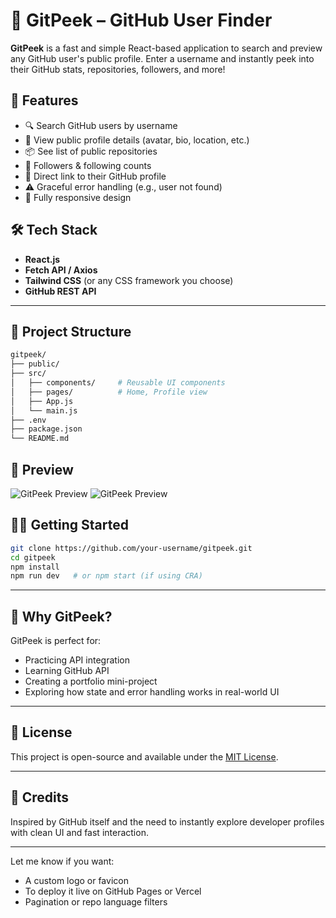 

# 👀 GitPeek – GitHub User Finder

**GitPeek** is a fast and simple React-based application to search and preview any GitHub user's public profile. Enter a username and instantly peek into their GitHub stats, repositories, followers, and more!


## 🚀 Features

- 🔍 Search GitHub users by username
- 👤 View public profile details (avatar, bio, location, etc.)
- 📦 See list of public repositories
- 👥 Followers & following counts
- 🔗 Direct link to their GitHub profile
- ⚠️ Graceful error handling (e.g., user not found)
- 📱 Fully responsive design


## 🛠 Tech Stack

- **React.js**
- **Fetch API / Axios**
- **Tailwind CSS** (or any CSS framework you choose)
- **GitHub REST API**

---

## 📁 Project Structure

```bash
gitpeek/
├── public/
├── src/
│   ├── components/     # Reusable UI components
│   ├── pages/          # Home, Profile view
│   ├── App.js
│   └── main.js
├── .env
├── package.json
└── README.md
````


## 📸 Preview

![GitPeek Preview](./src//assets/gitpeak-github1.png) 
![GitPeek Preview](./src//assets/gitpeak-github2.png) 


## 🧑‍💻 Getting Started

```bash
git clone https://github.com/your-username/gitpeek.git
cd gitpeek
npm install
npm run dev   # or npm start (if using CRA)
```

---

## 🌟 Why GitPeek?

GitPeek is perfect for:

* Practicing API integration
* Learning GitHub API
* Creating a portfolio mini-project
* Exploring how state and error handling works in real-world UI

---

## 📜 License

This project is open-source and available under the [MIT License](LICENSE).

---

## 🙌 Credits

Inspired by GitHub itself and the need to instantly explore developer profiles with clean UI and fast interaction.

---

Let me know if you want:

* A custom logo or favicon
* To deploy it live on GitHub Pages or Vercel
* Pagination or repo language filters